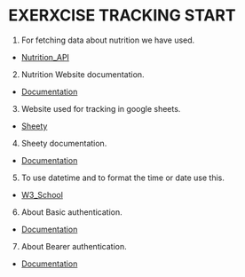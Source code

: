 # EXERXCISE TRACKING START

1. For fetching data about nutrition we have used.
* [Nutrition_API](https://developer.nutritionix.com/admin/access_details)

2. Nutrition Website documentation.
* [Documentation](https://docs.google.com/document/d/1_q-K-ObMTZvO0qUEAxROrN3bwMujwAN25sLHwJzliK0/preview#)

3. Website used for tracking in google sheets.
* [Sheety](https://sheety.co/)

4. Sheety documentation.
* [Documentation](https://sheety.co/docs/requests)

5. To use datetime and to format the time or date use this.
* [W3_School](https://www.w3schools.com/python/python_datetime.asp)

6. About Basic authentication.
* [Documentation](https://docs.python-requests.org/en/master/user/authentication/#basic-authentication)

7. About Bearer authentication.
* [Documentation](https://stackoverflow.com/questions/29931671/making-an-api-call-in-python-with-an-api-that-requires-a-bearer-token)